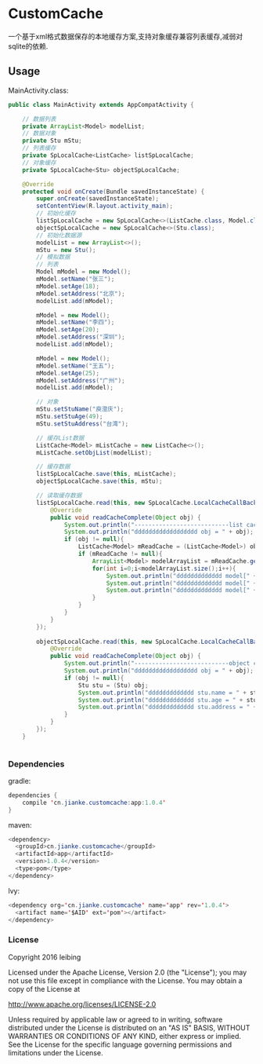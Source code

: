 # CustomCache
一个基于xml格式数据保存的本地缓存方案,支持对象缓存兼容列表缓存,减弱对sqlite的依赖.

## Usage
MainActivity.class:
```java
public class MainActivity extends AppCompatActivity {

    // 数据列表
    private ArrayList<Model> modelList;
    // 数据对象
    private Stu mStu;
    // 列表缓存
    private SpLocalCache<ListCache> listSpLocalCache;
    // 对象缓存
    private SpLocalCache<Stu> objectSpLocalCache;

    @Override
    protected void onCreate(Bundle savedInstanceState) {
        super.onCreate(savedInstanceState);
        setContentView(R.layout.activity_main);
        // 初始化缓存
        listSpLocalCache = new SpLocalCache<>(ListCache.class, Model.class);
        objectSpLocalCache = new SpLocalCache<>(Stu.class);
        // 初始化数据源
        modelList = new ArrayList<>();
        mStu = new Stu();
        // 模拟数据
        // 列表
        Model mModel = new Model();
        mModel.setName("张三");
        mModel.setAge(18);
        mModel.setAddress("北京");
        modelList.add(mModel);

        mModel = new Model();
        mModel.setName("李四");
        mModel.setAge(20);
        mModel.setAddress("深圳");
        modelList.add(mModel);

        mModel = new Model();
        mModel.setName("王五");
        mModel.setAge(25);
        mModel.setAddress("广州");
        modelList.add(mModel);

        // 对象
        mStu.setStuName("庾澄庆");
        mStu.setStuAge(49);
        mStu.setStuAddress("台湾");

        // 缓存List数据
        ListCache<Model> mListCache = new ListCache<>();
        mListCache.setObjList(modelList);

        // 缓存数据
        listSpLocalCache.save(this, mListCache);
        objectSpLocalCache.save(this, mStu);

        // 读取缓存数据
        listSpLocalCache.read(this, new SpLocalCache.LocalCacheCallBack() {
            @Override
            public void readCacheComplete(Object obj) {
                System.out.println("---------------------------list cache----------------------------------");
                System.out.println("dddddddddddddddddd obj = " + obj);
                if (obj != null){
                    ListCache<Model> mReadCache = (ListCache<Model>) obj;
                    if (mReadCache != null){
                        ArrayList<Model> modelArrayList = mReadCache.getObjList();
                        for(int i=0;i<modelArrayList.size();i++){
                            System.out.println("ddddddddddddd model[" + i + "].name = " + modelArrayList.get(i).getName());
                            System.out.println("ddddddddddddd model[" + i + "].age = " + modelArrayList.get(i).getAge());
                            System.out.println("ddddddddddddd model[" + i + "].address = " + modelArrayList.get(i).getAddress());
                        }
                    }
                }
            }
        });
    
        objectSpLocalCache.read(this, new SpLocalCache.LocalCacheCallBack() {
            @Override
            public void readCacheComplete(Object obj) {
                System.out.println("---------------------------object cache----------------------------------");
                System.out.println("dddddddddddddddddd obj = " + obj);
                if (obj != null){
                    Stu stu = (Stu) obj;
                    System.out.println("ddddddddddddd stu.name = " + stu.getStuName());
                    System.out.println("ddddddddddddd stu.age = " + stu.getStuAge());
                    System.out.println("ddddddddddddd stu.address = " + stu.getStuAddress());
                }
            }
        });
    }
    
```
### Dependencies

gradle:
```java
dependencies {
    compile 'cn.jianke.customcache:app:1.0.4'
}
```
maven:
```java
<dependency>
  <groupId>cn.jianke.customcache</groupId>
  <artifactId>app</artifactId>
  <version>1.0.4</version>
  <type>pom</type>
</dependency>
```

lvy:
```java
<dependency org='cn.jianke.customcache' name='app' rev='1.0.4'>
  <artifact name='$AID' ext='pom'></artifact>
</dependency>
```

### License
Copyright 2016 leibing

Licensed under the Apache License, Version 2.0 (the "License");
you may not use this file except in compliance with the License.
You may obtain a copy of the License at

   http://www.apache.org/licenses/LICENSE-2.0

Unless required by applicable law or agreed to in writing, software
distributed under the License is distributed on an "AS IS" BASIS,
WITHOUT WARRANTIES OR CONDITIONS OF ANY KIND, either express or implied.
See the License for the specific language governing permissions and
limitations under the License.


